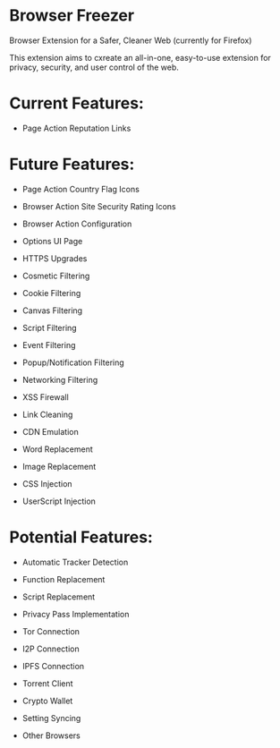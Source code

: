# Browser Freezer
Browser Extension for a Safer, Cleaner Web (currently for Firefox)

This extension aims to cxreate an all-in-one, easy-to-use extension for privacy, security, and user control of the web.

# Current Features:
* Page Action Reputation Links

# Future Features:
* Page Action Country Flag Icons
* Browser Action Site Security Rating Icons
* Browser Action Configuration
* Options UI Page

* HTTPS Upgrades
* Cosmetic Filtering
* Cookie Filtering
* Canvas Filtering
* Script Filtering
* Event Filtering
* Popup/Notification Filtering
* Networking Filtering
* XSS Firewall
* Link Cleaning
* CDN Emulation

* Word Replacement
* Image Replacement

* CSS Injection
* UserScript Injection

# Potential Features:
* Automatic Tracker Detection
* Function Replacement
* Script Replacement
* Privacy Pass Implementation

* Tor Connection
* I2P Connection
* IPFS Connection
* Torrent Client
* Crypto Wallet

* Setting Syncing
* Other Browsers
